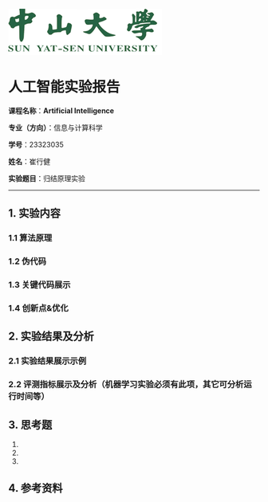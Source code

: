 ![image-20250323210421808](report_img/image-20250323210421808.png)

# 人工智能实验报告

**课程名称**：**Artificial Intelligence**

**专业（方向）**：信息与计算科学

**学号**：23323035

**姓名**：崔行健

**实验题目**：归结原理实验

****

## 1. 实验内容

### 1.1 算法原理

### 1.2 伪代码

### 1.3 关键代码展示

### 1.4 创新点&优化

## 2. 实验结果及分析

### 2.1 实验结果展示示例

### 2.2 评测指标展示及分析（机器学习实验必须有此项，其它可分析运行时间等）

## 3. 思考题

1. 
2. 
3. 

## 4. 参考资料
